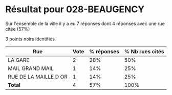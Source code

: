 # Résultat pour 028-BEAUGENCY

Sur l'ensemble de la ville il y a eu 7 réponses dont 4 réponses avec une rue citée (57%)

3 points noirs identifiés

| Rue | Vote | % réponses | % Nb rues cités|
|-----|------|------------|----------------|
| LA GARE | 2 | 28% | 50%|
| MAIL GRAND MAIL | 1 | 14% | 25%|
| RUE DE LA MAILLE D OR | 1 | 14% | 25%|
| **Total** | 4 | 57% | 100%|
